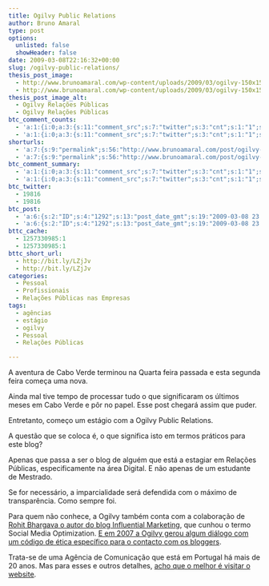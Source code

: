 ```yaml
---
title: Ogilvy Public Relations
author: Bruno Amaral
type: post
options:
  unlisted: false
  showHeader: false
date: 2009-03-08T22:16:32+00:00
slug: /ogilvy-public-relations/
thesis_post_image:
  - http://www.brunoamaral.com/wp-content/uploads/2009/03/ogilvy-150x150.png
  - http://www.brunoamaral.com/wp-content/uploads/2009/03/ogilvy-150x150.png
thesis_post_image_alt:
  - Ogilvy Relações Públicas
  - Ogilvy Relações Públicas
btc_comment_counts:
  - 'a:1:{i:0;a:3:{s:11:"comment_src";s:7:"twitter";s:3:"cnt";s:1:"1";s:7:"enabled";s:1:"1";}}'
  - 'a:1:{i:0;a:3:{s:11:"comment_src";s:7:"twitter";s:3:"cnt";s:1:"1";s:7:"enabled";s:1:"1";}}'
shorturls:
  - 'a:7:{s:9:"permalink";s:56:"http://www.brunoamaral.com/post/ogilvy-public-relations/";s:4:"isgd";s:17:"http://is.gd/muoF";s:5:"bitly";s:18:"http://bit.ly/FAwp";s:5:"snipr";s:22:"http://snipr.com/evbyf";s:5:"snurl";s:22:"http://snurl.com/evbyf";s:7:"snipurl";s:24:"http://snipurl.com/evbyf";s:7:"tinyurl";s:25:"http://tinyurl.com/dn4hp8";}'
  - 'a:7:{s:9:"permalink";s:56:"http://www.brunoamaral.com/post/ogilvy-public-relations/";s:4:"isgd";s:17:"http://is.gd/muoF";s:5:"bitly";s:18:"http://bit.ly/FAwp";s:5:"snipr";s:22:"http://snipr.com/evbyf";s:5:"snurl";s:22:"http://snurl.com/evbyf";s:7:"snipurl";s:24:"http://snipurl.com/evbyf";s:7:"tinyurl";s:25:"http://tinyurl.com/dn4hp8";}'
btc_comment_summary:
  - 'a:1:{i:0;a:3:{s:11:"comment_src";s:7:"twitter";s:3:"cnt";s:1:"1";s:7:"enabled";s:1:"1";}}'
  - 'a:1:{i:0;a:3:{s:11:"comment_src";s:7:"twitter";s:3:"cnt";s:1:"1";s:7:"enabled";s:1:"1";}}'
btc_twitter:
  - 19816
  - 19816
btc_post:
  - 'a:6:{s:2:"ID";s:4:"1292";s:13:"post_date_gmt";s:19:"2009-03-08 23:16:32";s:23:"initial_import_date_gmt";s:19:"2009-04-10 09:40:06";s:20:"last_import_date_gmt";s:19:"2009-04-10 10:10:16";s:4:"hits";s:1:"1";s:6:"misses";s:1:"1";}'
  - 'a:6:{s:2:"ID";s:4:"1292";s:13:"post_date_gmt";s:19:"2009-03-08 23:16:32";s:23:"initial_import_date_gmt";s:19:"2009-04-10 09:40:06";s:20:"last_import_date_gmt";s:19:"2009-04-10 10:10:16";s:4:"hits";s:1:"1";s:6:"misses";s:1:"1";}'
bttc_cache:
  - 1257330985:1
  - 1257330985:1
bttc_short_url:
  - http://bit.ly/LZjJv
  - http://bit.ly/LZjJv
categories:
  - Pessoal
  - Profissionais
  - Relações Públicas nas Empresas
tags:
  - agências
  - estágio
  - ogilvy
  - Pessoal
  - Relações Públicas

---
```

A aventura de Cabo Verde terminou na Quarta feira passada e esta segunda feira começa uma nova.

Ainda mal tive tempo de processar tudo o que significaram os últimos meses em Cabo Verde e pôr no papel. Esse post chegará assim que puder.

Entretanto, começo um estágio com a Ogilvy Public Relations.

A questão que se coloca é, o que significa isto em termos práticos para este blog?

Apenas que passa a ser o blog de alguém que está a estagiar em Relações Públicas, especificamente na área Digital. E não apenas de um estudante de Mestrado.

Se for necessário, a imparcialidade será defendida com o máximo de transparência. Como sempre foi.

Para quem não conhece, a Ogilvy também conta com a colaboração de [Rohit Bhargava o autor do blog Influential Marketing][1], que cunhou o termo Social Media Optimization. [E em 2007 a Ogilvy gerou algum diálogo com um código de ética específico para o contacto com os bloggers][2].

Trata-se de uma Agência de Comunicação que está em Portugal há mais de 20 anos. Mas para esses e outros detalhes, [acho que o melhor é visitar o website][3].

 [1]: http://rohitbhargava.typepad.com/
 [2]: http://blog.ogilvypr.com/2007/09/creating-a-blogger-outreach-code-of-ethics-take-1/
 [3]: http://www.ogilvy.pt/em_portugal/index.asp